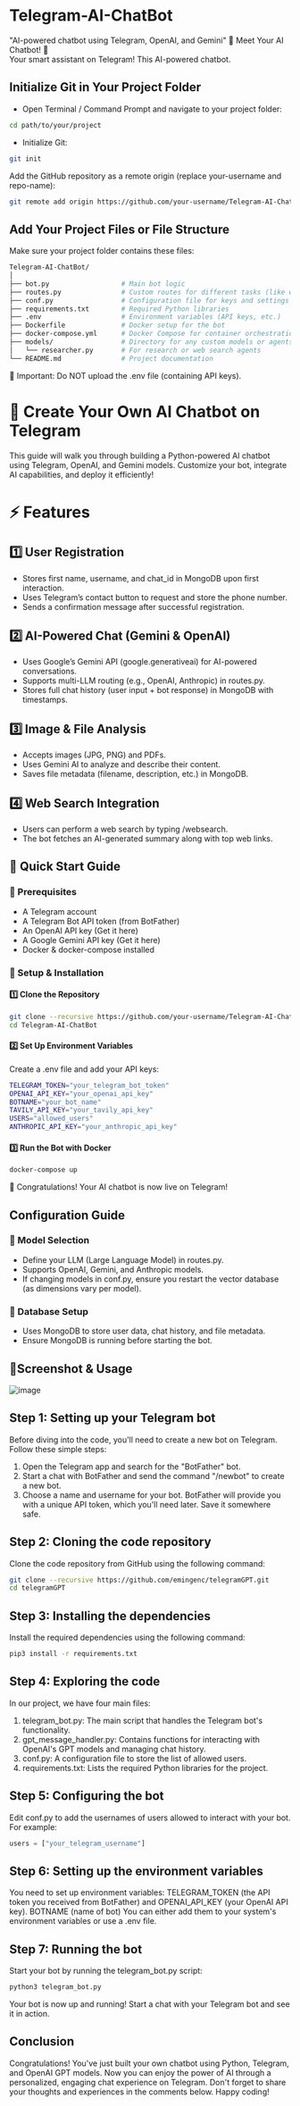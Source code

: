 # Telegram-AI-ChatBot
"AI-powered chatbot using Telegram, OpenAI, and Gemini"
🚀 Meet Your AI Chatbot! 🤖  
Your smart assistant on Telegram! This AI-powered chatbot.
## Initialize Git in Your Project Folder
- Open Terminal / Command Prompt and navigate to your project folder:
```bash
cd path/to/your/project
```
- Initialize Git:

```bash
git init
```
Add the GitHub repository as a remote origin (replace your-username and repo-name):

```bash
git remote add origin https://github.com/your-username/Telegram-AI-ChatBo
```
## Add Your Project Files or File Structure
Make sure your project folder contains these files:
```bash
Telegram-AI-ChatBot/
│
├── bot.py                  # Main bot logic
├── routes.py               # Custom routes for different tasks (like web search)
├── conf.py                 # Configuration file for keys and settings
├── requirements.txt        # Required Python libraries
├── .env                    # Environment variables (API keys, etc.)
├── Dockerfile              # Docker setup for the bot
├── docker-compose.yml      # Docker Compose for container orchestration
├── models/                 # Directory for any custom models or agents (if needed)
│   └── researcher.py       # For research or web search agents
└── README.md               # Project documentation
```
📌 Important: Do NOT upload the .env file (containing API keys).
# 📌 Create Your Own AI Chatbot on Telegram
This guide will walk you through building a Python-powered AI chatbot using Telegram, OpenAI, and Gemini models. Customize your bot, integrate AI capabilities, and deploy it efficiently!

# ⚡ Features
## 1️⃣ User Registration
- Stores first name, username, and chat_id in MongoDB upon first interaction.
- Uses Telegram’s contact button to request and store the phone number.
- Sends a confirmation message after successful registration.
## 2️⃣ AI-Powered Chat (Gemini & OpenAI)
- Uses Google’s Gemini API (google.generativeai) for AI-powered conversations.
- Supports multi-LLM routing (e.g., OpenAI, Anthropic) in routes.py.
- Stores full chat history (user input + bot response) in MongoDB with timestamps.
## 3️⃣ Image & File Analysis
- Accepts images (JPG, PNG) and PDFs.
- Uses Gemini AI to analyze and describe their content.
- Saves file metadata (filename, description, etc.) in MongoDB.
## 4️⃣ Web Search Integration
- Users can perform a web search by typing /websearch.
- The bot fetches an AI-generated summary along with top web links.

## 🚀 Quick Start Guide

### 🔹 Prerequisites

- A Telegram account
- A Telegram Bot API token (from BotFather)
- An OpenAI API key (Get it here)
- A Google Gemini API key (Get it here)
- Docker & docker-compose installed

### 🔹 Setup & Installation
#### 1️⃣ Clone the Repository
```bash
git clone --recursive https://github.com/your-username/Telegram-AI-ChatBot.git
cd Telegram-AI-ChatBot

```

#### 2️⃣ Set Up Environment Variables
Create a .env file and add your API keys:
```bash
TELEGRAM_TOKEN="your_telegram_bot_token"
OPENAI_API_KEY="your_openai_api_key"
BOTNAME="your_bot_name"
TAVILY_API_KEY="your_tavily_api_key"
USERS="allowed_users"
ANTHROPIC_API_KEY="your_anthropic_api_key"
```
#### 3️⃣ Run the Bot with Docker

```bash
docker-compose up
```
🎉 Congratulations! Your AI chatbot is now live on Telegram!

##  Configuration Guide
### 🔹 Model Selection
- Define your LLM (Large Language Model) in routes.py.
- Supports OpenAI, Gemini, and Anthropic models.
- If changing models in conf.py, ensure you restart the vector database (as dimensions vary per model).
### 🔹 Database Setup
- Uses MongoDB to store user data, chat history, and file metadata.
- Ensure MongoDB is running before starting the bot.

## 📸Screenshot & Usage
![image](https://github.com/user-attachments/assets/85269b9c-2312-4bdc-9644-7b9650d904b2)


## Step 1: Setting up your Telegram bot

Before diving into the code, you'll need to create a new bot on Telegram. Follow these simple steps:

1. Open the Telegram app and search for the "BotFather" bot.
2. Start a chat with BotFather and send the command "/newbot" to create a new bot.
3. Choose a name and username for your bot. BotFather will provide you with a unique API token, which you'll need later. Save it somewhere safe.

## Step 2: Cloning the code repository

Clone the code repository from GitHub using the following command:

```bash
git clone --recursive https://github.com/emingenc/telegramGPT.git
cd telegramGPT
```

## Step 3: Installing the dependencies  

Install the required dependencies using the following command:

```bash
pip3 install -r requirements.txt
```

## Step 4: Exploring the code

In our project, we have four main files:

1. telegram_bot.py: The main script that handles the Telegram bot's functionality.
2. gpt_message_handler.py: Contains functions for interacting with OpenAI's GPT models and managing chat history.
3. conf.py: A configuration file to store the list of allowed users.
4. requirements.txt: Lists the required Python libraries for the project.

## Step 5: Configuring the bot

Edit conf.py to add the usernames of users allowed to interact with your bot. For example:


``` python
users = ["your_telegram_username"]
```

## Step 6: Setting up the environment variables


You need to set up environment variables: TELEGRAM_TOKEN (the API token you received from BotFather) and OPENAI_API_KEY (your OpenAI API key). BOTNAME (name of bot)
You can either add them to your system's environment variables or use a .env file. 

## Step 7: Running the bot

Start your bot by running the telegram_bot.py script:

```bash
python3 telegram_bot.py
```

Your bot is now up and running! Start a chat with your Telegram bot and see it in action.

## Conclusion

Congratulations! You've just built your own chatbot using Python, Telegram, and OpenAI GPT models. Now you can enjoy the power of AI through a personalized, engaging chat experience on Telegram. Don't forget to share your thoughts and experiences in the comments below. Happy coding!
